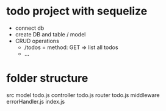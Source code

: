 # todo project with sequelize

- connect db
- create DB and table / model
- CRUD operations
  - /todos = method: GET => list all todos
  - ...

# folder structure

src
model
todo.js
controller
todo.js
router
todo.js
middleware
errorHandler.js
index.js
